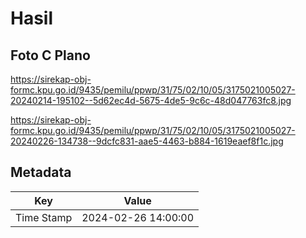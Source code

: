# Hasil

## Foto C Plano

https://sirekap-obj-formc.kpu.go.id/9435/pemilu/ppwp/31/75/02/10/05/3175021005027-20240214-195102--5d62ec4d-5675-4de5-9c6c-48d047763fc8.jpg

https://sirekap-obj-formc.kpu.go.id/9435/pemilu/ppwp/31/75/02/10/05/3175021005027-20240226-134738--9dcfc831-aae5-4463-b884-1619eaef8f1c.jpg


## Metadata

| Key        | Value               |
| ---------- | ------------------- |
| Time Stamp | 2024-02-26 14:00:00 |



